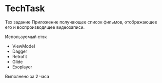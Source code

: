 # TechTask

Тех задание
Приложение получающее список фильмов, отображающее его и воспроизводящее видеозаписи. 

Используемый стэк 
 - ViewModel
 - Dagger
 - Retrofit
 - Glide
 - Exoplayer
 
Выполнено за 2 часа
